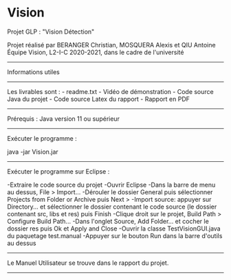 # Vision
Projet GLP : "Vision Détection"

Projet réalisé par BERANGER Christian, MOSQUERA Alexis et QIU Antoine
Équipe Vision, L2-I-C 
2020-2021, dans le cadre de l'université

--------------------------------

Informations utiles

--------------------------------

Les livrables sont :
	- readme.txt
	- Vidéo de démonstration
	- Code source Java du projet
	- Code source Latex du rapport
	- Rapport en PDF

--------------------------------

Prérequis :
Java version 11 ou supérieur

--------------------------------

Exécuter le programme :

java -jar Vision.jar

--------------------------------

Exécuter le programme sur Eclipse :

-Extraire le code source du projet
-Ouvrir Eclipse
-Dans la barre de menu au dessus, File > Import...
-Dérouler le dossier General puis sélectionner Projects from Folder or Archive puis Next >
-Import source: appuyer sur Directory... et sélectionner le dossier contenant le code source (le dossier contenant src, libs et res) puis Finish
-Clique droit sur le projet, Build Path > Configure Build Path...
-Dans l'onglet Source, Add Folder... et cocher le dossier res puis Ok et Apply and Close
-Ouvrir la classe TestVisionGUI.java du paquetage test.manual
-Appuyer sur le bouton Run dans la barre d'outils au dessus

--------------------------------

Le Manuel Utilisateur se trouve dans le rapport du projet.

--------------------------------
